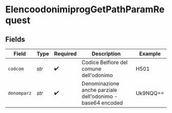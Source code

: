 # ElencoodonimiprogGetPathParamRequest


## Fields

| Field                                                      | Type                                                       | Required                                                   | Description                                                | Example                                                    |
| ---------------------------------------------------------- | ---------------------------------------------------------- | ---------------------------------------------------------- | ---------------------------------------------------------- | ---------------------------------------------------------- |
| `codcom`                                                   | *str*                                                      | :heavy_check_mark:                                         | Codice Belfiore del comune dell'odonimo                    | H501                                                       |
| `denomparz`                                                | *str*                                                      | :heavy_check_mark:                                         | Denominazione anche parziale dell'odonimo - base64 encoded | Uk9NQQ==                                                   |